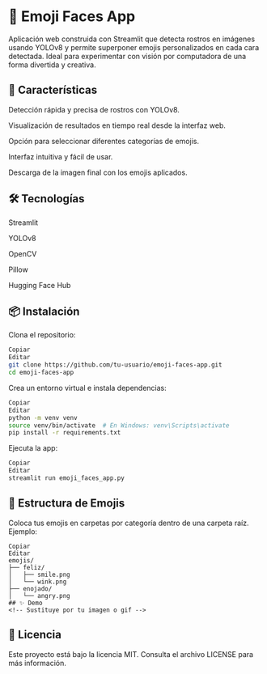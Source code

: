 # 🧠 Emoji Faces App
Aplicación web construida con Streamlit que detecta rostros en imágenes usando YOLOv8 y permite superponer emojis personalizados en cada cara detectada. Ideal para experimentar con visión por computadora de una forma divertida y creativa.

<!-- Puedes poner un gif o imagen aquí si tienes -->

## 🚀 Características
Detección rápida y precisa de rostros con YOLOv8.

Visualización de resultados en tiempo real desde la interfaz web.

Opción para seleccionar diferentes categorías de emojis.

Interfaz intuitiva y fácil de usar.

Descarga de la imagen final con los emojis aplicados.

## 🛠️ Tecnologías
Streamlit

YOLOv8

OpenCV

Pillow

Hugging Face Hub

## 📦 Instalación
Clona el repositorio:

```bash
Copiar
Editar
git clone https://github.com/tu-usuario/emoji-faces-app.git
cd emoji-faces-app
```

Crea un entorno virtual e instala dependencias:

```bash
Copiar
Editar
python -m venv venv
source venv/bin/activate  # En Windows: venv\Scripts\activate
pip install -r requirements.txt
```

Ejecuta la app:

```bash
Copiar
Editar
streamlit run emoji_faces_app.py
```

## 📁 Estructura de Emojis
Coloca tus emojis en carpetas por categoría dentro de una carpeta raíz. Ejemplo:

```
Copiar
Editar
emojis/
├── feliz/
│   ├── smile.png
│   └── wink.png
├── enojado/
│   └── angry.png
## ✨ Demo
<!-- Sustituye por tu imagen o gif -->
```

## 📄 Licencia
Este proyecto está bajo la licencia MIT. Consulta el archivo LICENSE para más información.

